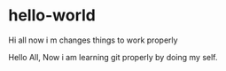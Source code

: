 # hello-world
Hi all now i m changes things to work properly

Hello All,
Now i am learning git properly by doing my self.
